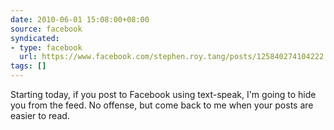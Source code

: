 ```yaml
---
date: 2010-06-01 15:08:00+08:00
source: facebook
syndicated:
- type: facebook
  url: https://www.facebook.com/stephen.roy.tang/posts/125840274104222
tags: []
---
```


Starting today, if you post to Facebook using text-speak, I'm going to hide you from the feed. No offense, but come back to me when your posts are easier to read.